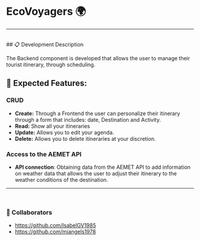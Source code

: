 # EcoVoyagers 🌍
<hr>

<br>
## 📋 Development Description

The Backend component is developed that allows the user to manage their tourist itinerary, through scheduling.

## 🚀 Expected Features:

### CRUD

- **Create:**  Through a Frontend the user can personalize their itinerary through a form that includes: date, Destination and Activity.
- **Read:** Show all your itineraries
- **Update:** Allows you to edit your agenda.
- **Delete:** Allows you to delete itineraries at your discretion.

### Access to the AEMET API

- **API connection**: Obtaining data from the AEMET API to add information on weather data that allows the user to adjust their itinerary to the weather conditions of the destination.

<hr>

<br>

### 👥 Collaborators

- https://github.com/IsabelGV1985
- https://github.com/miangels1978